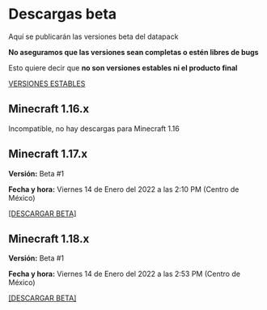 # Descargas **beta**

Aquí se publicarán las versiones beta del datapack

**No aseguramos que las versiones sean completas o estén libres de bugs**

Esto quiere decir que **no son versiones estables ni el producto final**

[VERSIONES ESTABLES](https://tacozyt.github.io/mc2.0/downloads)


## Minecraft 1.16.x

Incompatible, no hay descargas para Minecraft 1.16


## Minecraft 1.17.x

**Versión:** Beta #1

**Fecha y hora:** Viernes 14 de Enero del 2022 a las 2:10 PM (Centro de México)

[[DESCARGAR BETA]](https://github.com/tacozyt/mc2.0/files/7872867/Minecraft.2.0.Beta1.zip)


## Minecraft 1.18.x

**Versión:** Beta #1

**Fecha y hora:** Viernes 14 de Enero del 2022 a las 2:53 PM (Centro de México)

[[DESCARGAR BETA]](https://github.com/tacozyt/mc2.0/files/7873137/Minecraft_2.0_Beta1_MC1.18.zip)